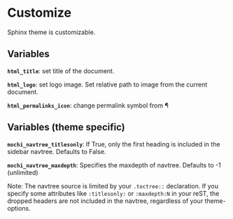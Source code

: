 # Customize

Sphinx theme is customizable. 


## Variables

**`html_title`**: set title of the document. 

**`html_logo`**: set logo image. Set relative path to image from the current document.

**`html_permalinks_icon`**: change permalink symbol from ¶


## Variables (theme specific)

**`mochi_navtree_titlesonly`**: If True, only the first heading is included in the sidebar navtree. Defaults to False.

**`mochi_navtree_maxdepth`**: Specifies the maxdepth of navtree. Defaults to -1 (unlimited)



Note: The navtree source is limited by your `.toctree::` declaration. If you specify some attributes like `:titlesonly:` or `:maxdepth:N` in your reST, the dropped headers are not included in the navtree, regardless of your theme-options.